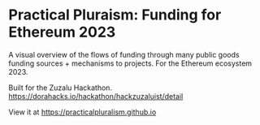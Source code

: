 # Practical Pluraism: Funding for Ethereum 2023

A visual overview of the flows of funding through many public goods funding sources + mechanisms to projects.  For the Ethereum ecosystem 2023.

Built for the Zuzalu Hackathon. https://dorahacks.io/hackathon/hackzuzaluist/detail

View it at https://practicalpluralism.github.io
